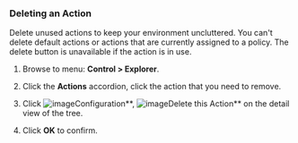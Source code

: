 ### Deleting an Action

Delete unused actions to keep your environment uncluttered. You can't delete default actions or actions that are currently assigned to a policy. The delete button is unavailable if the action is in use.

1. Browse to menu: **Control > Explorer**.

2. Click the **Actions** accordion, click the action that you need to remove.

3. Click ![image](../images/1847.png**)Configuration**, ![image](../images/1861.png**)Delete this Action** on the detail view of the tree.

4. Click **OK** to confirm.
